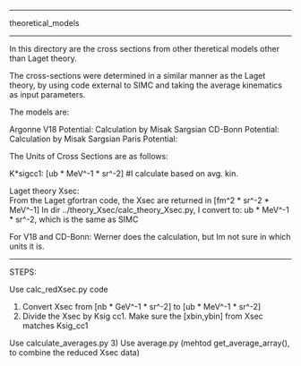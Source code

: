*********************
 theoretical_models
*********************

In this directory are the cross sections from other theretical models other 
than Laget theory.

The cross-sections were determined in a similar manner as the Laget theory,
by using code external to SIMC and taking the average kinematics as input
parameters.

The models are:

Argonne V18 Potential: Calculation by Misak Sargsian
CD-Bonn Potential: Calculation by Misak Sargsian
Paris Potential: 


The Units of Cross Sections are as follows:

K*sigcc1:  [ub * MeV^-1 * sr^-2]  #I calculate based on avg. kin.

Laget theory Xsec:  
From the Laget gfortran code, the Xsec are returned in [fm^2 * sr^-2 * MeV^-1] 
In dir ../theory_Xsec/calc_theory_Xsec.py, I convert to: ub * MeV^-1 * sr^-2, which is the same as SIMC

For V18 and CD-Bonn:
Werner does the calculation, but Im not sure in which units it is.

-----------------------

STEPS:

Use calc_redXsec.py code
1) Convert Xsec from [nb * GeV^-1 * sr^-2] to [ub * MeV^-1 * sr^-2]
2) Divide the Xsec by Ksig cc1.  Make sure the [xbin,ybin] from Xsec matches Ksig_cc1

Use calculate_averages.py
3) Use average.py (mehtod get_average_array(), to combine the reduced Xsec data)